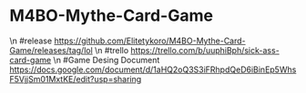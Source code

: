 # M4BO-Mythe-Card-Game
\n
#release
https://github.com/Elitetykoro/M4BO-Mythe-Card-Game/releases/tag/lol
\n
#trello
https://trello.com/b/uuphiBph/sick-ass-card-game
\n
#Game Desing Document
https://docs.google.com/document/d/1aHQ2oQ3S3iFRhpdQeD6iBinEp5WhsF5VjjSm01MxtKE/edit?usp=sharing
